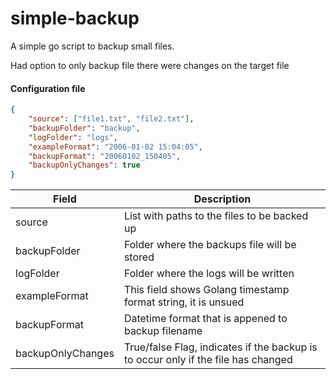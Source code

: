 # simple-backup

A simple go script to backup small files. 

Had option to only backup file there were changes on the target file

#### Configuration file

```json
{
    "source": ["file1.txt", "file2.txt"],
    "backupFolder": "backup",
    "logFolder": "logs",
    "exampleFormat": "2006-01-02 15:04:05",
    "backupFormat": "20060102_150405",
    "backupOnlyChanges": true
}
```
| Field | Description |
|---|---|
| source | List with paths to the files to be backed up |
| backupFolder | Folder where the backups file will be stored |
| logFolder | Folder where the logs will be written |
| exampleFormat | This field shows Golang timestamp format string, it is unsued |
| backupFormat | Datetime format that is appened to backup filename |
| backupOnlyChanges | True/false Flag, indicates if the backup is to occur only if the file has changed |